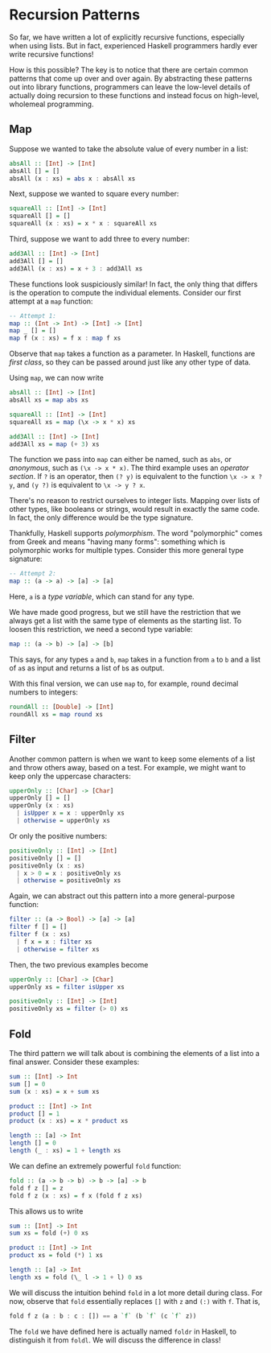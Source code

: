 # Recursion Patterns

So far, we have written a lot of explicitly recursive functions, especially when using lists. But in fact, experienced Haskell programmers hardly ever write recursive functions!

How is this possible? The key is to notice that there are certain common patterns that come up over and over again. By abstracting these patterns out into library functions, programmers can leave the low-level details of actually doing recursion to these functions and instead focus on high-level, wholemeal programming.

## Map

Suppose we wanted to take the absolute value of every number in a list:

```Haskell
absAll :: [Int] -> [Int]
absAll [] = []
absAll (x : xs) = abs x : absAll xs
```

Next, suppose we wanted to square every number:

```Haskell
squareAll :: [Int] -> [Int]
squareAll [] = []
squareAll (x : xs) = x * x : squareAll xs
```

Third, suppose we want to add three to every number:

```Haskell
add3All :: [Int] -> [Int]
add3All [] = []
add3All (x : xs) = x + 3 : add3All xs
```

These functions look suspiciously similar! In fact, the only thing that differs is the operation to compute the individual elements. Consider our first attempt at a `map` function:

```Haskell
-- Attempt 1: 
map :: (Int -> Int) -> [Int] -> [Int]
map _ [] = []
map f (x : xs) = f x : map f xs
```

Observe that `map` takes a function as a parameter. In Haskell, functions are _first class_, so they can be passed around just like any other type of data.

Using `map`, we can now write

```Haskell
absAll :: [Int] -> [Int]
absAll xs = map abs xs

squareAll :: [Int] -> [Int]
squareAll xs = map (\x -> x * x) xs

add3All :: [Int] -> [Int]
add3All xs = map (+ 3) xs
```

The function we pass into `map` can either be named, such as `abs`, or _anonymous_, such as `(\x -> x * x)`. 
The third example uses an _operator section_. If `?` is an operator, then `(? y)` is equivalent to the function `\x -> x ? y`, and `(y ?)` is equivalent to `\x -> y ? x`.

There's no reason to restrict ourselves to integer lists. Mapping over lists of other types, like booleans or strings, would result in exactly the same code. In fact, the only difference would be the type signature. 

Thankfully, Haskell supports _polymorphism_. The word "polymorphic" comes from Greek and means "having many forms": something which is polymorphic works for multiple types. Consider this more general type signature:

```Haskell
-- Attempt 2: 
map :: (a -> a) -> [a] -> [a]
```

Here, `a` is a _type variable_, which can stand for any type.

We have made good progress, but we still have the restriction that we always get a list with the same type of elements as the starting list. To loosen this restriction, we need a second type variable:

```Haskell
map :: (a -> b) -> [a] -> [b]
```

This says, for any types `a` and `b`, `map` takes in a function from `a` to `b` and a list of `a`s as input and returns a list of `b`s as output. 

With this final version, we can use `map` to, for example, round decimal numbers to integers:

```Haskell
roundAll :: [Double] -> [Int]
roundAll xs = map round xs
```

## Filter

Another common pattern is when we want to keep some elements of a list and throw others away, based on a test. For example, we might want to keep only the uppercase characters:

```Haskell
upperOnly :: [Char] -> [Char]
upperOnly [] = []
upperOnly (x : xs)
  | isUpper x = x : upperOnly xs 
  | otherwise = upperOnly xs
```

Or only the positive numbers:

```Haskell
positiveOnly :: [Int] -> [Int]
positiveOnly [] = []
positiveOnly (x : xs)
  | x > 0 = x : positiveOnly xs
  | otherwise = positiveOnly xs
```

Again, we can abstract out this pattern into a more general-purpose function:

```Haskell
filter :: (a -> Bool) -> [a] -> [a]
filter f [] = []
filter f (x : xs)
  | f x = x : filter xs
  | otherwise = filter xs
```

Then, the two previous examples become

```Haskell
upperOnly :: [Char] -> [Char]
upperOnly xs = filter isUpper xs

positiveOnly :: [Int] -> [Int]
positiveOnly xs = filter (> 0) xs
```

## Fold

The third pattern we will talk about is combining the elements of a list into a final answer. Consider these examples:

```Haskell
sum :: [Int] -> Int
sum [] = 0
sum (x : xs) = x + sum xs

product :: [Int] -> Int
product [] = 1
product (x : xs) = x * product xs

length :: [a] -> Int
length [] = 0
length (_ : xs) = 1 + length xs
```

We can define an extremely powerful `fold` function: 

```Haskell
fold :: (a -> b -> b) -> b -> [a] -> b
fold f z [] = z
fold f z (x : xs) = f x (fold f z xs)
```

This allows us to write

```Haskell
sum :: [Int] -> Int
sum xs = fold (+) 0 xs

product :: [Int] -> Int
product xs = fold (*) 1 xs

length :: [a] -> Int
length xs = fold (\_ l -> 1 + l) 0 xs
```

We will discuss the intuition behind `fold` in a lot more detail during class. For now, observe that `fold` essentially replaces `[]` with `z` and `(:)` with `f`. That is,

```Haskell
fold f z (a : b : c : []) == a `f` (b `f` (c `f` z))
```

The `fold` we have defined here is actually named `foldr` in Haskell, to distinguish it from `foldl`. We will discuss the difference in class!

